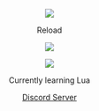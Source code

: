 <p align="center">  
<img src="https://cdn.discordapp.com/attachments/930699895168446496/930700525522010112/99df6617935609.562c11d9b61f2.gif">
</p>
<p align="center">
    Reload
<p align="center">  
<img src="https://komarev.com/ghpvc/?username=Reload&color=grey">
</p>
    <p align="center">
  <img src="https://discord.c99.nl/widget/theme-4/848406429173940254.png"/>
</p>
<p align="center">
Currently learning Lua
<p align="center">
    <a href="https://discord.gg/gyJ756sUjw">Discord Server</a>

